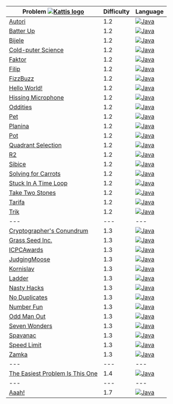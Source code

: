 | Problem [![Kattis logo](https://open.kattis.com/favicon)](https://open.kattis.com/problems)       | Difficulty | Language                                                                                                                                                                              |
| ---                                                                                               | ---        | ---                                                                                                                                                                                   |
| [Autori](https://open.kattis.com/problems/autori)                                                 | 1.2        | [![Java](https://www.google.com/s2/favicons?domain=java.com)](../master/1.2/Autori/Autori.java)                                                                                       |
| [Batter Up](https://open.kattis.com/problems/batterup)                                            | 1.2        | [![Java](https://www.google.com/s2/favicons?domain=java.com)](../master/1.2/BatterUp/BatterUp.java)                                                                                   |
| [Bijele](https://open.kattis.com/problems/bijele)                                                 | 1.2        | [![Java](https://www.google.com/s2/favicons?domain=java.com)](../master/1.2/Bijele/Bijele.java)                                                                                       |
| [Cold-puter Science](https://open.kattis.com/problems/cold)                                       | 1.2        | [![Java](https://www.google.com/s2/favicons?domain=java.com)](../master/1.2/ColdPuterScience/ColdPuterScience.java)                                                                   |
| [Faktor](https://open.kattis.com/problems/faktor)                                                 | 1.2        | [![Java](https://www.google.com/s2/favicons?domain=java.com)](../master/1.2/Faktor/Faktor.java)                                                                                       |
| [Filip](https://open.kattis.com/problems/filip)                                                   | 1.2        | [![Java](https://www.google.com/s2/favicons?domain=java.com)](../master/1.2/Filip/Filip.java)                                                                                         |
| [FizzBuzz](https://open.kattis.com/problems/trik)                                                 | 1.2        | [![Java](https://www.google.com/s2/favicons?domain=java.com)](../master/1.2/FizzBuzz/FizzBuzz.java)                                                                                   |
| [Hello World!](https://open.kattis.com/problems/hello)                                            | 1.2        | [![Java](https://www.google.com/s2/favicons?domain=java.com)](../master/1.2/HelloWorld/HelloWorld.java)                                                                               |
| [Hissing Microphone](https://open.kattis.com/problems/hissingmicrophone)                          | 1.2        | [![Java](https://www.google.com/s2/favicons?domain=java.com)](../master/1.2/HissingMicrophone/HissingMicrophone.java)                                                                 |
| [Oddities](https://open.kattis.com/problems/oddities)                                             | 1.2        | [![Java](https://www.google.com/s2/favicons?domain=java.com)](../master/1.2/Oddities/Oddities.java)                                                                                   |
| [Pet](https://open.kattis.com/problems/pet)                                                       | 1.2        | [![Java](https://www.google.com/s2/favicons?domain=java.com)](../master/1.2/Pet/Pet.java)                                                                                             |
| [Planina](https://open.kattis.com/problems/planina)                                               | 1.2        | [![Java](https://www.google.com/s2/favicons?domain=java.com)](../master/1.2/Planina/Planina.java)                                                                                     |
| [Pot](https://open.kattis.com/problems/pot)                                                       | 1.2        | [![Java](https://www.google.com/s2/favicons?domain=java.com)](../master/1.2/Pot/Pot.java)                                                                                             |
| [Quadrant Selection](https://open.kattis.com/problems/quadrant)                                   | 1.2        | [![Java](https://www.google.com/s2/favicons?domain=java.com)](../master/1.2/QuadrantSelection/QuadrantSelection.java)                                                                 |
| [R2](https://open.kattis.com/problems/r2)                                                         | 1.2        | [![Java](https://www.google.com/s2/favicons?domain=java.com)](../master/1.2/R2/R2.java)                                                                                               |
| [Sibice](https://open.kattis.com/problems/sibice)                                                 | 1.2        | [![Java](https://www.google.com/s2/favicons?domain=java.com)](../master/1.2/Sibice/Sibice.java)                                                                                       |
| [Solving for Carrots](https://open.kattis.com/problems/carrots)                                   | 1.2        | [![Java](https://www.google.com/s2/favicons?domain=java.com)](../master/1.2/SolvingForCarrots/SolvingForCarrots.java)                                                                 |
| [Stuck In A Time Loop](https://open.kattis.com/problems/timeloop)                                 | 1.2        | [![Java](https://www.google.com/s2/favicons?domain=java.com)](../master/1.2/StuckInATimeLoop/StuckInATimeLoop.java)                                                                   |
| [Take Two Stones](https://open.kattis.com/problems/twostones)                                     | 1.2        | [![Java](https://www.google.com/s2/favicons?domain=java.com)](../master/1.2/TakeTwoStones/TakeTwoStones.java)                                                                         |
| [Tarifa](https://open.kattis.com/problems/tarifa)                                                 | 1.2        | [![Java](https://www.google.com/s2/favicons?domain=java.com)](../master/1.2/Tarifa/Tarifa.java)                                                                                       |
| [Trik](https://open.kattis.com/problems/trik)                                                     | 1.2        | [![Java](https://www.google.com/s2/favicons?domain=java.com)](../master/1.2/Trik/Trik.java)                                                                                           |
| ---                                                                                               | ---        | ---                                                                                                                                                                                   |
| [Cryptographer's Conundrum](https://open.kattis.com/submissions/2971949)                          | 1.3        | [![Java](https://www.google.com/s2/favicons?domain=java.com)](../master/1.3/CryptographersConundrum/CryptographersConundrum.java)                                                     |
| [Grass Seed Inc.](https://open.kattis.com/problems/grassseed)                                     | 1.3        | [![Java](https://www.google.com/s2/favicons?domain=java.com)](../master/1.3/GrassSeedInc/GrassSeedInc.java)                                                                           |
| [ICPCAwards](https://open.kattis.com/problems/icpcawards)                                         | 1.3        | [![Java](https://www.google.com/s2/favicons?domain=java.com)](../master/1.3/ICPCAwards/ICPCAwards.java)                                                                               |
| [JudgingMoose](https://open.kattis.com/problems/judgingmoose)                                     | 1.3        | [![Java](https://www.google.com/s2/favicons?domain=java.com)](../master/1.3/JudgingMoose/JudgingMoose.java)                                                                           |
| [Kornislav](https://open.kattis.com/problems/kornislav)                                           | 1.3        | [![Java](https://www.google.com/s2/favicons?domain=java.com)](../master/1.3/Kornislav/Kornislav.java)                                                                                 |
| [Ladder](https://open.kattis.com/problems/ladder)                                                 | 1.3        | [![Java](https://www.google.com/s2/favicons?domain=java.com)](../master/1.3/Ladder/Ladder.java)                                                                                       |
| [Nasty Hacks](https://open.kattis.com/problems/nastyhacks)                                        | 1.3        | [![Java](https://www.google.com/s2/favicons?domain=java.com)](../master/1.3/NastyHacks/NastyHacks.java)                                                                               |
| [No Duplicates](https://open.kattis.com/problems/nodup)                                           | 1.3        | [![Java](https://www.google.com/s2/favicons?domain=java.com)](../master/1.3/NoDuplicates/NoDuplicates.java)                                                                           |
| [Number Fun](https://open.kattis.com/problems/numberfun)                                          | 1.3        | [![Java](https://www.google.com/s2/favicons?domain=java.com)](../master/1.3/NumberFun/NumberFun.java)                                                                                 |
| [Odd Man Out](https://open.kattis.com/problems/oddmanout)                                         | 1.3        | [![Java](https://www.google.com/s2/favicons?domain=java.com)](../master/1.3/OddManOut/OddManOut.java)                                                                                 |
| [Seven Wonders](https://open.kattis.com/problems/sevenwonders)                                    | 1.3        | [![Java](https://www.google.com/s2/favicons?domain=java.com)](../master/1.3/SevenWonders/SevenWonders.java)                                                                           |
| [Spavanac](https://open.kattis.com/problems/spavanac)                                             | 1.3        | [![Java](https://www.google.com/s2/favicons?domain=java.com)](../master/1.3/Spavanac/Spavanac.java)                                                                                   |
| [Speed Limit](https://open.kattis.com/problems/speedlimit)                                        | 1.3        | [![Java](https://www.google.com/s2/favicons?domain=java.com)](../master/1.3/SpeedLimit/SpeedLimit.java)                                                                               |
| [Zamka](https://open.kattis.com/problems/zamka)                                                   | 1.3        | [![Java](https://www.google.com/s2/favicons?domain=java.com)](../master/1.3/Zamka/Zamka.java)                                                                                         |
| ---                                                                                               | ---        | ---                                                                                                                                                                                   |
| [The Easiest Problem Is This One](https://open.kattis.com/problems/easiest)                       | 1.4        | [![Java](https://www.google.com/s2/favicons?domain=java.com)](../master/1.4/TheEasiestProblemIsThisOne/TheEasiestProblemIsThisOne.java)                                               |
| ---                                                                                               | ---        | ---                                                                                                                                                                                   |
| [Aaah!](https://open.kattis.com/problems/aaah)                                                    | 1.7        | [![Java](https://www.google.com/s2/favicons?domain=java.com)](../master/1.7/Aaah/Aaah.java)                                                                                           |